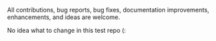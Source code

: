  All contributions, bug reports, bug fixes, documentation improvements, enhancements, and ideas are welcome.

No idea what to change in this test repo (:
